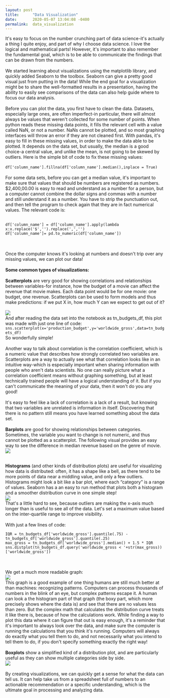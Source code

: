 ```yaml
---
layout: post
title:      "Data Visualization"
date:       2020-05-07 13:04:08 -0400
permalink:  data_visualization
---
```



It's easy to focus on the number crunching part of data science-it's actually a thing I quite enjoy, and part of why I choose data science. I love the logical and mathematical parts! However, it's important to also remember the fundamental goal, which is to be able to communicate the findings that can be drawn from the numbers.
<br><br>
We started learning about visualizations using the matplotlib library, and quickly added Seaborn to the toolbox. Seaborn can give a pretty good visual just from putting in the data! While the end goal for a visualization might be to share the well-formatted results in a presentation, having the ability to easily see comparisons of the data can also help guide where to focus our data analysis.
<br><br>
Before you can plot the data, you first have to clean the data. Datasets, especially large ones, are often imperfect-in particular, there will almost always be values that weren't collected for some number of points. When python reads these missing data points, it fills the relevant cell with a value called NaN, or not a number. NaNs cannot be plotted, and so most graphing interfaces will throw an error if they are not cleaned first. With pandas, it's easy to fill in these missing values, in order to make the data able to be plotted. It depends on the data set, but usually, the median is a good choice-a central value, and unlike the mean, is not going to be skewed by outliers. Here is the simple bit of code to fix these missing values:
<br><br>
`df['column_name'].fillna(df['column_name'].median(),inplace = True)`
<br><br>
For some data sets, before you can get a median value, it's important to make sure that values that should be numbers are registered as numbers. $2,400,00.00 is easy to read and understand as a number for a person, but a computer cannot combine the dollar signs and commas with a number and still understand it as a number. You have to strip the punctuation out, and then tell the program to check again that they are in fact numerical values. The relevant code is:
<br><br>
```
df['column_name'] = df['column_name'].apply(lambda x:x.replace('$','').replace(',','')
df['column_name']= pd.to_numeric(df['column_name'])
```
<br><br>
Once the computer knows it's looking at numbers and doesn't trip over any missing values, we can plot our data!
<br><br>
**Some common types of visualizations:**<br><br>
**Scatterplots** are very good for showing correlations and relationships between variables-for instance, how the budget of a movie can affect the revenue that movie makes. Each data point would be for one movie: one budget, one revenue. Scatterplots can be used to form models and thus make predictions: if we put X in, how much Y can we expect to get out of it?
<br><br>
![](https://fft4ew.ch.files.1drv.com/y4mTP8ZoR_4v9zQXtVMmadhPH5KAy03twKzPeSsPbBfViaU2wEhk9R3wLVPOn149Ar6V4AxxCRaTUQYL0VFRCfpz29YXUxBw2VIVBnITgAaKwloIlBSJrJTBr0vjSXUrI1Ia_f5DRVK7Ry9DzhQZInigYBAvRfiJyvV8CxDcpz5jYWXbnPOcNkCDOhGU9baAFoNQys9znNhHOXbFiQRLDLGbA?width=387&height=274&cropmode=none)<br>
And after reading the data set into the notebook as tn_budgets_df, this plot was made with just one line of code:
`sns.scatterplot(x='production_budget',y='worldwide_gross',data=tn_budgets_df)`<br>
So wonderfully simple!
<br><br>
Another way to talk about correlation is the correlation coefficient, which is a numeric value that describes how strongly correlated two variables are. Scatterplots are a way to actually see what that correlation looks like in an intuitive way-which is especially important when sharing information with people who aren't data scientists. No one can really picture what a correlation coefficient means without graphing something, but at least technically trained people will have a logical understanding of it. But if you can't communicate the meaning of your data, then it won't do you any good!
<br><br>
It's easy to feel like a lack of correlation is a lack of a result, but knowing that two variables are unrelated is information in itself. Discovering that there is no pattern still means you have learned something about the data set.
<br><br>
**Barplots** are good for showing relationships between categories. Sometimes, the variable you want to change is not numeric, and thus cannot be plotted as a scatterplot. The following visual provides an easy way to see the difference in median revenue based on the genre of movie.<br>
![](https://ffsmqq.ch.files.1drv.com/y4mmCdfeFMYC87KJ7F4XBNSPoVraptbQPQgH0HW6Y8L32YzsBViTOxK2RvW_z9E1Nft1drhlek0ArTPXaNqg6dTvw8QoF_gBQpR9DRrFL9fhSkAaShkyIv_O_MfjnvpKbptrVl2UBqJd_F5989deIJytqGk0hVdIU_goImlqcpJhjtuDrlZmqO2DlmYSdiUiR5fsgfm5n2DWk1OoFTOIktsdw?width=388&height=263&cropmode=none)
<br><br>

**Histograms** (and other kinds of distribution plots) are useful for visualizing how data is distributed: often, it has a shape like a bell, as there tend to be more points of data near a middling value, and only a few outliers. Histograms might look a bit like a bar plot, where each “category” is a range of values. Seaborn has a an easy to run method that plots both a histogram and a smoother distribution curve in one simple step!<br>
![](https://fftckg.ch.files.1drv.com/y4mr2E05_H_8WDXR9NBnq_dsPUkPZ2VovWOwZQXN5EJzoKXovk2O5lzk7FcGe4wVcCx-S6MeLuAW7JJckp5yHUFxynoo0bjaGOZi5LnBsvbcy8FQ9wi97RwZNNO1MyUhWZfy19PWRQlVWcLbWeRJQ3fJe4GGwHK42qF5rWO5oehSZN4WAMSeZhZzLksEX5GdW6BIa998qwrj31ta1MCeVh1qw?width=372&height=274&cropmode=none)<br>
That's a little hard to see, because outliers are making the x-axis much longer than is useful to see all of the data. Let's set a maximum value based on the inter-quartile range to improve visibility.
<br><br>
With just a few lines of code:
```
IQR = tn_budgets_df['worldwide_gross'].quantile(.75) - tn_budgets_df['worldwide_gross'].quantile(.25)
max_gross = tn_budgets_df['worldwide_gross'].median() + 1.5 * IQR
sns.distplot(tn_budgets_df.query('worldwide_gross < '+str(max_gross))['worldwide_gross'])
```
<br><br>
We get a much more readable graph:<br>
![](https://ffvdng.ch.files.1drv.com/y4m5Cl4fVfUUHQsfrPux_CYwN-XCdTPx3pfuuf1w0mgQcy37_jNUwJrpI232dLz0EwsdbLoiMRjhlDHaKnSieF7UjcS8011coaVj4Ly0Lb5s_kQarz18vbZqg4AolsToJt76L9suH_-qmv5my2j2PP8JEKS2kpop1ar7RGAgq-QD8JJOFrIYLyy6yJ6IrU-izAyDa_lzLhN9pkFLA3WW1Z_5w?width=368&height=274&cropmode=none)<br>
This graph is a good example of one thing humans are still much better at than machines: recognizing patterns. Computers can process thousands of numbers in the blink of an eye, but complex patterns escape it. A human can look a the histogram part of that graph (the boxy part, which more precisely shows where the data is) and see that there are no values less than zero. But the complex math that calculates the distribution curve treats it like there is, because of how the calculations work. While finding a way to plot this data where it can figure that out is easy enough, it's a reminder that it's important to always look over the data, and make sure the computer is running the calculations that you think it's running. Computers will always do exactly what you tell them to do, and not necessarily what you intend to tell them to do, if you don't specify something exactly the right way!
<br><br>
**Boxplots** show a simplified kind of a distribution plot, and are particularly useful as they can show multiple categories side by side.<br>
![](https://ffuntq.ch.files.1drv.com/y4m12QJ1t4kx5qxZptn4axoc-yPqVxG_B0f4u6e30Z0pl5qFtGHgxQc6nkHu0bB4wukk1FyccgtI5nQzM0IAWwXFaK4p6DgC9wRF8m3aDOf6vCsv9bobHi36CYmgy4MaBao3tCfOd6eCIJic6Pc7z7OHCwO8OpAaUaRRPG4VtFUjMaxvCYC9nWEjplo3EzeJ3tUhJosivBdg1C7LmC3e76HWw?width=389&height=393&cropmode=none)
<br><br>
By creating visualizations, we can quickly get a sense for what the data can tell us. It can help take us from a spreadsheet full of numbers to an actionable recommendation or a specific understanding, which is the ultimate goal in processing and analyzing data.
